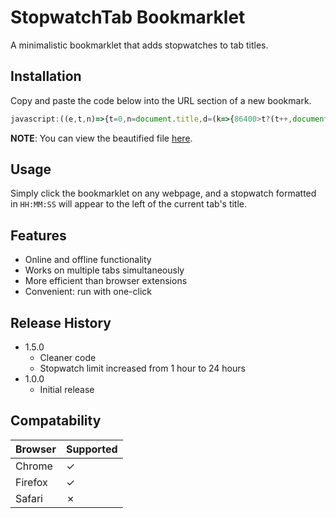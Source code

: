 # StopwatchTab Bookmarklet
A minimalistic bookmarklet that adds stopwatches to tab titles.

## Installation
Copy and paste the code below into the URL section of a new bookmark.
```javascript
javascript:((e,t,n)=>{t=0,n=document.title,d=(k=>{86400>t?(t++,document.querySelector('title').innerHTML=`(${new Date(1e3*t).toISOString().substr(11,8)}) ${n}`):clearInterval(e)}),e=setInterval(d,1e3)})()
```
**NOTE**: You can view the beautified file [here](../master/stopwatchtab.js).

## Usage
Simply click the bookmarklet on any webpage, and a stopwatch formatted in `HH:MM:SS` will appear to the left of the current tab's title.

## Features
* Online and offline functionality
* Works on multiple tabs simultaneously
* More efficient than browser extensions
* Convenient: run with one-click

## Release History
* 1.5.0
  * Cleaner code
  * Stopwatch limit increased from 1 hour to 24 hours
* 1.0.0
  * Initial release

## Compatability
Browser | Supported
--------|------------
Chrome  |     ✓
Firefox |     ✓
Safari  |     ✗
